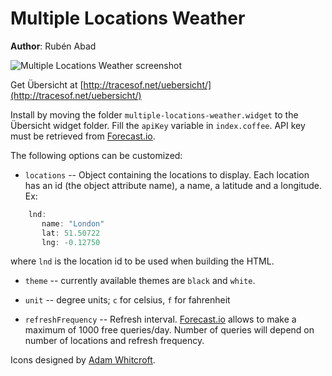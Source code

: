 Multiple Locations Weather
==========================
**Author**: Rubén Abad

![Multiple Locations Weather screenshot](screenshot.png)

Get Übersicht at [http://tracesof.net/uebersicht/](http://tracesof.net/uebersicht/)

Install by moving the folder `multiple-locations-weather.widget` to the Übersicht widget folder. Fill the `apiKey` variable in `index.coffee`. API key must be retrieved from [Forecast.io](https://developer.forecast.io/).

The following options can be customized:

* `locations` -- Object containing the locations to display. Each location has an id (the object attribute name), a name,
 a latitude and a longitude.
Ex:

``` javascript
    lnd:
       name: "London"
       lat: 51.50722
       lng: -0.12750
```

where `lnd` is the location id to be used when building the HTML.

 * `theme` -- currently available themes are `black` and `white`.

 * `unit` -- degree units; `c` for celsius, `f` for fahrenheit

 * `refreshFrequency` -- Refresh interval. [Forecast.io](https://developer.forecast.io/) allows to make a maximum of 1000 free queries/day. Number of queries will depend on number of locations and refresh frequency.

Icons designed by [Adam Whitcroft](http://adamwhitcroft.com/climacons/).
